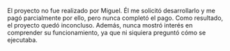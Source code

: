 El proyecto no fue realizado por Miguel. Él me solicitó desarrollarlo y me pagó parcialmente por ello, pero nunca completó el pago. Como resultado, el proyecto quedó inconcluso. Además, nunca mostró interés en comprender su funcionamiento, ya que ni siquiera preguntó cómo se ejecutaba. 
